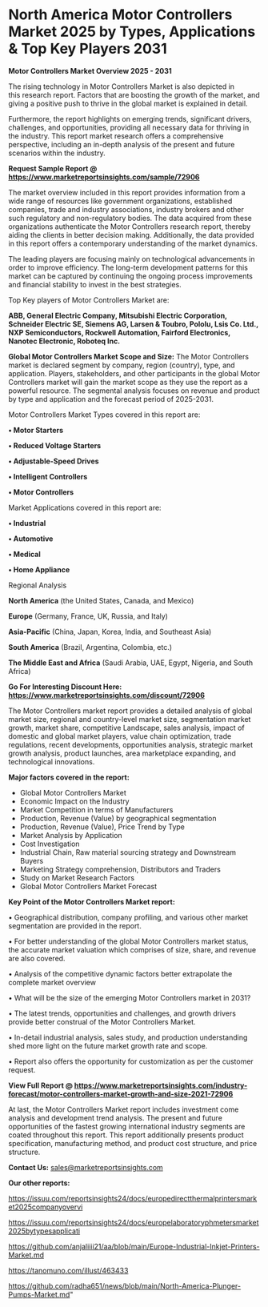 # North America Motor Controllers Market 2025 by Types, Applications & Top Key Players 2031

<Strong> Motor Controllers Market Overview 2025 - 2031</strong>

The rising technology in Motor Controllers Market is also depicted in this research report. Factors that are boosting the growth of the market, and giving a positive push to thrive in the global market is explained in detail.

Furthermore, the report highlights on emerging trends, significant drivers, challenges, and opportunities, providing all necessary data for thriving in the industry. This report market research offers a comprehensive perspective, including an in-depth analysis of the present and future scenarios within the industry.

<strong>Request Sample Report @ <a href=https://www.marketreportsinsights.com/sample/72906>https://www.marketreportsinsights.com/sample/72906</a></strong>

The market overview included in this report provides information from a wide range of resources like government organizations, established companies, trade and industry associations, industry brokers and other such regulatory and non-regulatory bodies. The data acquired from these organizations authenticate the Motor Controllers research report, thereby aiding the clients in better decision making. Additionally, the data provided in this report offers a contemporary understanding of the market dynamics.

The leading players are focusing mainly on technological advancements in order to improve efficiency. The long-term development patterns for this market can be captured by continuing the ongoing process improvements and financial stability to invest in the best strategies.

Top Key players of Motor Controllers Market are:

<strong>ABB, General Electric Company, Mitsubishi Electric Corporation, Schneider Electric SE, Siemens AG, Larsen & Toubro, Pololu, Lsis Co. Ltd., NXP Semiconductors, Rockwell Automation, Fairford Electronics, Nanotec Electronic, Roboteq Inc.</strong>

<strong><b>Global Motor Controllers Market Scope and Size:</b></strong>
The Motor Controllers market is declared segment by company, region (country), type, and application. Players, stakeholders, and other participants in the global Motor Controllers market will gain the market scope as they use the report as a powerful resource. The segmental analysis focuses on revenue and product by type and application and the forecast period of 2025-2031.

Motor Controllers Market Types covered in this report are:

<strong>• Motor Starters

• Reduced Voltage Starters

• Adjustable-Speed Drives

• Intelligent Controllers

• Motor Controllers</strong>

Market Applications covered in this report are:

<strong>• Industrial

• Automotive

• Medical

• Home Appliance</strong> 

Regional Analysis

<strong>North America</strong> (the United States, Canada, and Mexico)

<strong>Europe</strong> (Germany, France, UK, Russia, and Italy)

<strong>Asia-Pacific</strong> (China, Japan, Korea, India, and Southeast Asia)

<strong>South America</strong> (Brazil, Argentina, Colombia, etc.)

<strong>The Middle East and Africa</strong> (Saudi Arabia, UAE, Egypt, Nigeria, and South Africa)

<strong>Go For Interesting Discount Here: <a href=https://www.marketreportsinsights.com/discount/72906>https://www.marketreportsinsights.com/discount/72906</a></strong>

The Motor Controllers market report provides a detailed analysis of global market size, regional and country-level market size, segmentation market growth, market share, competitive Landscape, sales analysis, impact of domestic and global market players, value chain optimization, trade regulations, recent developments, opportunities analysis, strategic market growth analysis, product launches, area marketplace expanding, and technological innovations.

<strong><b>Major factors covered in the report:</b></strong>
<ul>
  <li>Global Motor Controllers Market </li>
  <li>Economic Impact on the Industry</li>
  <li>Market Competition in terms of Manufacturers</li>
  <li>Production, Revenue (Value) by geographical segmentation</li>
  <li>Production, Revenue (Value), Price Trend by Type</li>
  <li>Market Analysis by Application</li>
  <li>Cost Investigation</li>
  <li>Industrial Chain, Raw material sourcing strategy and Downstream Buyers</li>
  <li>Marketing Strategy comprehension, Distributors and Traders</li>
  <li>Study on Market Research Factors</li>
  <li>Global Motor Controllers Market Forecast</li>
</ul>

<strong><b>Key Point of the Motor Controllers Market report:</b></strong>

• Geographical distribution, company profiling, and various other market segmentation are provided in the report.

• For better understanding of the global Motor Controllers market status, the accurate market valuation which comprises of size, share, and revenue are also covered.

• Analysis of the competitive dynamic factors better extrapolate the complete market overview

• What will be the size of the emerging Motor Controllers market in 2031?

• The latest trends, opportunities and challenges, and growth drivers provide better construal of the Motor Controllers Market.

• In-detail industrial analysis, sales study, and production understanding shed more light on the future market growth rate and scope.

• Report also offers the opportunity for customization as per the customer request.

<strong><b>View Full Report @ <a href=https://www.marketreportsinsights.com/industry-forecast/motor-controllers-market-growth-and-size-2021-72906>https://www.marketreportsinsights.com/industry-forecast/motor-controllers-market-growth-and-size-2021-72906</a></b></strong>


At last, the Motor Controllers Market report includes investment come analysis and development trend analysis. The present and future opportunities of the fastest growing international industry segments are coated throughout this report. This report additionally presents product specification, manufacturing method, and product cost structure, and price structure.

<strong>Contact Us:</strong>
sales@marketreportsinsights.com

<strong>Our other reports:</strong>

<a href=https://issuu.com/reportsinsights24/docs/europedirectthermalprintersmarket2025companyovervi>https://issuu.com/reportsinsights24/docs/europedirectthermalprintersmarket2025companyovervi</a>

<a href=https://issuu.com/reportsinsights24/docs/europelaboratoryphmetersmarket2025bytypesapplicati>https://issuu.com/reportsinsights24/docs/europelaboratoryphmetersmarket2025bytypesapplicati</a>

<a href=https://github.com/anjaliiii21/aa/blob/main/Europe-Industrial-Inkjet-Printers-Market.md>https://github.com/anjaliiii21/aa/blob/main/Europe-Industrial-Inkjet-Printers-Market.md</a>

<a href=https://tanomuno.com/illust/463433>https://tanomuno.com/illust/463433</a>

<a href=https://github.com/radha651/news/blob/main/North-America-Plunger-Pumps-Market.md>https://github.com/radha651/news/blob/main/North-America-Plunger-Pumps-Market.md</a>"

